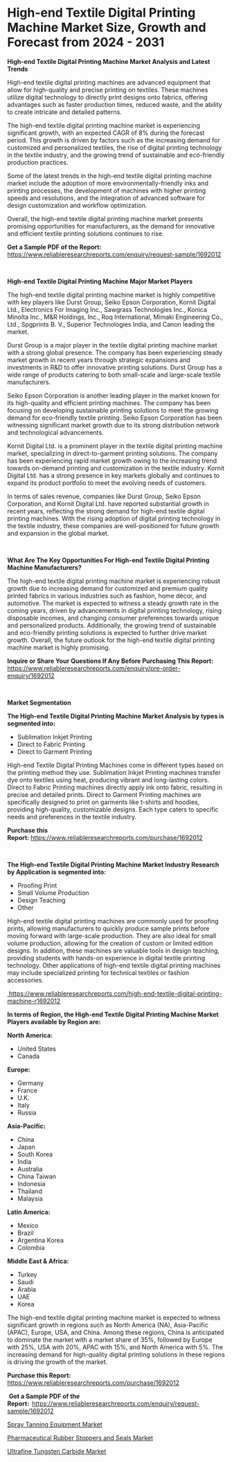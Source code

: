 <p><h1>High-end Textile Digital Printing Machine Market Size, Growth and Forecast from 2024 - 2031</h1></p><p><strong>High-end Textile Digital Printing Machine Market Analysis and Latest Trends</strong></p>
<p><p>High-end textile digital printing machines are advanced equipment that allow for high-quality and precise printing on textiles. These machines utilize digital technology to directly print designs onto fabrics, offering advantages such as faster production times, reduced waste, and the ability to create intricate and detailed patterns.</p><p>The high-end textile digital printing machine market is experiencing significant growth, with an expected CAGR of 8% during the forecast period. This growth is driven by factors such as the increasing demand for customized and personalized textiles, the rise of digital printing technology in the textile industry, and the growing trend of sustainable and eco-friendly production practices.</p><p>Some of the latest trends in the high-end textile digital printing machine market include the adoption of more environmentally-friendly inks and printing processes, the development of machines with higher printing speeds and resolutions, and the integration of advanced software for design customization and workflow optimization.</p><p>Overall, the high-end textile digital printing machine market presents promising opportunities for manufacturers, as the demand for innovative and efficient textile printing solutions continues to rise.</p></p>
<p><strong>Get a Sample PDF of the Report:&nbsp;</strong> <a href="https://www.reliableresearchreports.com/enquiry/request-sample/1692012">https://www.reliableresearchreports.com/enquiry/request-sample/1692012</a></p>
<p>&nbsp;</p>
<p><strong>High-end Textile Digital Printing Machine Major Market Players</strong></p>
<p><p>The high-end textile digital printing machine market is highly competitive with key players like Durst Group, Seiko Epson Corporation, Kornit Digital Ltd., Electronics For Imaging Inc., Sawgrass Technologies Inc., Konica Minolta Inc., M&R Holdings, Inc., Roq International, Mimaki Engineering Co., Ltd., Spgprints B. V., Superior Technologies India, and Canon leading the market.</p><p>Durst Group is a major player in the textile digital printing machine market with a strong global presence. The company has been experiencing steady market growth in recent years through strategic expansions and investments in R&D to offer innovative printing solutions. Durst Group has a wide range of products catering to both small-scale and large-scale textile manufacturers.</p><p>Seiko Epson Corporation is another leading player in the market known for its high-quality and efficient printing machines. The company has been focusing on developing sustainable printing solutions to meet the growing demand for eco-friendly textile printing. Seiko Epson Corporation has been witnessing significant market growth due to its strong distribution network and technological advancements.</p><p>Kornit Digital Ltd. is a prominent player in the textile digital printing machine market, specializing in direct-to-garment printing solutions. The company has been experiencing rapid market growth owing to the increasing trend towards on-demand printing and customization in the textile industry. Kornit Digital Ltd. has a strong presence in key markets globally and continues to expand its product portfolio to meet the evolving needs of customers.</p><p>In terms of sales revenue, companies like Durst Group, Seiko Epson Corporation, and Kornit Digital Ltd. have reported substantial growth in recent years, reflecting the strong demand for high-end textile digital printing machines. With the rising adoption of digital printing technology in the textile industry, these companies are well-positioned for future growth and expansion in the global market.</p></p>
<p>&nbsp;</p>
<p><strong>What Are The Key Opportunities For High-end Textile Digital Printing Machine Manufacturers?</strong></p>
<p><p>The high-end textile digital printing machine market is experiencing robust growth due to increasing demand for customized and premium quality printed fabrics in various industries such as fashion, home décor, and automotive. The market is expected to witness a steady growth rate in the coming years, driven by advancements in digital printing technology, rising disposable incomes, and changing consumer preferences towards unique and personalized products. Additionally, the growing trend of sustainable and eco-friendly printing solutions is expected to further drive market growth. Overall, the future outlook for the high-end textile digital printing machine market is highly promising.</p></p>
<p><strong>Inquire or Share Your Questions If Any Before Purchasing This Report:</strong> <a href="https://www.reliableresearchreports.com/enquiry/pre-order-enquiry/1692012">https://www.reliableresearchreports.com/enquiry/pre-order-enquiry/1692012</a></p>
<p>&nbsp;</p>
<p><strong>Market Segmentation</strong></p>
<p><strong>The High-end Textile Digital Printing Machine Market Analysis by types is segmented into:</strong></p>
<p><ul><li>Sublimation Inkjet Printing</li><li>Direct to Fabric Printing</li><li>Direct to Garment Printing</li></ul></p>
<p><p>High-end Textile Digital Printing Machines come in different types based on the printing method they use. Sublimation Inkjet Printing machines transfer dye onto textiles using heat, producing vibrant and long-lasting colors. Direct to Fabric Printing machines directly apply ink onto fabric, resulting in precise and detailed prints. Direct to Garment Printing machines are specifically designed to print on garments like t-shirts and hoodies, providing high-quality, customizable designs. Each type caters to specific needs and preferences in the textile industry.</p></p>
<p><strong>Purchase this Report:&nbsp;</strong><a href="https://www.reliableresearchreports.com/purchase/1692012">https://www.reliableresearchreports.com/purchase/1692012</a></p>
<p>&nbsp;</p>
<p><strong>The High-end Textile Digital Printing Machine Market Industry Research by Application is segmented into:</strong></p>
<p><ul><li>Proofing Print</li><li>Small Volume Production</li><li>Design Teaching</li><li>Other</li></ul></p>
<p><p>High-end textile digital printing machines are commonly used for proofing prints, allowing manufacturers to quickly produce sample prints before moving forward with large-scale production. They are also ideal for small volume production, allowing for the creation of custom or limited edition designs. In addition, these machines are valuable tools in design teaching, providing students with hands-on experience in digital textile printing technology. Other applications of high-end textile digital printing machines may include specialized printing for technical textiles or fashion accessories.</p></p>
<p><a href="https://www.reliableresearchreports.com/high-end-textile-digital-printing-machine-r1692012">&nbsp;https://www.reliableresearchreports.com/high-end-textile-digital-printing-machine-r1692012</a></p>
<p><strong>In terms of Region, the High-end Textile Digital Printing Machine Market Players available by Region are:</strong></p>
<p>
    <p> <strong> North America: </strong>
        <ul>
            <li>United States</li>
            <li>Canada</li>
        </ul>
        </p> 
    <p> <strong> Europe: </strong>
        <ul>
            <li>Germany</li>
            <li>France</li>
            <li>U.K.</li>
            <li>Italy</li>
            <li>Russia</li>
        </ul>
        </p> 
    <p> <strong> Asia-Pacific: </strong>
        <ul>
            <li>China</li>
            <li>Japan</li>
            <li>South Korea</li>
            <li>India</li>
            <li>Australia</li>
            <li>China Taiwan</li>
            <li>Indonesia</li>
            <li>Thailand</li>
            <li>Malaysia</li>
        </ul>
        </p> 
    <p> <strong> Latin America: </strong>
        <ul>
            <li>Mexico</li>
            <li>Brazil</li>
            <li>Argentina Korea</li>
            <li>Colombia</li>
        </ul>
        </p> 
    <p> <strong> Middle East & Africa: </strong>
        <ul>
            <li>Turkey</li>
            <li>Saudi</li>
            <li>Arabia</li>
            <li>UAE</li>
            <li>Korea</li>
        </ul>
    </p>
    </p>
<p><p>The high-end textile digital printing machine market is expected to witness significant growth in regions such as North America (NA), Asia-Pacific (APAC), Europe, USA, and China. Among these regions, China is anticipated to dominate the market with a market share of 35%, followed by Europe with 25%, USA with 20%, APAC with 15%, and North America with 5%. The increasing demand for high-quality digital printing solutions in these regions is driving the growth of the market.</p></p>
<p><strong>Purchase this Report: </strong><a href="https://www.reliableresearchreports.com/purchase/1692012">https://www.reliableresearchreports.com/purchase/1692012</a></p>
<p>&nbsp;<strong>Get a Sample PDF of the Report:&nbsp;&nbsp;</strong><a href="https://www.reliableresearchreports.com/enquiry/request-sample/1692012">https://www.reliableresearchreports.com/enquiry/request-sample/1692012</a></p>
<p><strong></strong></p>
<p><p><a href="https://github.com/hzxpgedq27/Market-Research-Report-List-1/blob/main/spray-tanning-equipment-market.md">Spray Tanning Equipment Market</a></p><p><a href="https://github.com/waylose1223/Market-Research-Report-List-1/blob/main/pharmaceutical-rubber-stoppers-and-seals-market.md">Pharmaceutical Rubber Stoppers and Seals Market</a></p><p><a href="https://github.com/EdwarWatkinXXdd/Market-Research-Report-List-1/blob/main/ultrafine-tungsten-carbide-market.md">Ultrafine Tungsten Carbide Market</a></p></p>